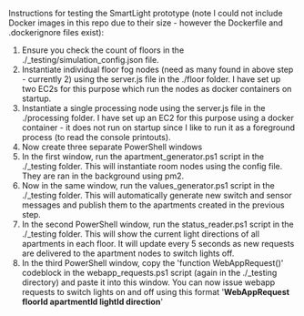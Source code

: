 Instructions for testing the SmartLight prototype (note I could not include Docker images in this repo due to their size - however the Dockerfile and .dockerignore files exist):

1. Ensure you check the count of floors in the ./_testing/simulation_config.json file.
2. Instantiate individual floor fog nodes (need as many found in above step - currently 2) using the server.js file in the ./floor folder. I have set up two EC2s for this purpose which run the nodes as docker containers on startup.
3. Instantiate a single processing node using the server.js file in the ./processing folder. I have set up an EC2 for this purpose using a docker container - it does not run on startup since I like to run it as a foreground process (to read the console printouts).
4. Now create three separate PowerShell windows
5. In the first window, run the apartment_generator.ps1 script in the ./_testing folder. This will instantiate room nodes using the config file. They are ran in the background using pm2.
6. Now in the same window, run the values_generator.ps1 script in the ./_testing folder. This will automatically generate new switch and sensor messages and publish them to the apartments created in the previous step.
7. In the second PowerShell window, run the status_reader.ps1 script in the ./_testing folder. This will show the current light directions of all apartments in each floor. It will update every 5 seconds as new requests are delivered to the apartment nodes to switch lights off.
8. In the third PowerShell window, copy the 'function WebAppRequest()' codeblock in the webapp_requests.ps1 script (again in the ./_testing directory) and paste it into this window. You can now issue webapp requests to switch lights on and off using this format '**WebAppRequest floorId apartmentId lightId direction**'
